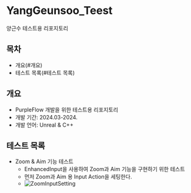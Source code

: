 # YangGeunsoo_Teest
양근수 테스트용 리포지토리

## 목차
  - 개요(#개요)
  - 테스트 목록(#테스트 목록)

## 개요
- PurpleFlow 개발을 위한 테스트용 리포지토리
- 개발 기간: 2024.03-2024.
- 개발 언어: Unreal & C++

## 테스트 목록
- Zoom & Aim 기능 테스트
  - EnhancedInput을 사용하여 Zoom과 Aim 기능을 구현하기 위한 테스트 
  - 먼저 Zoom과 Aim 용 Input Action을 세팅한다.
  - ![ZoomInputSetting](https://github.com/Team-PurpleFlow/YangGeunsoo_Test/assets/142881397/28d7e77a-4c6b-4728-a014-607123b38098)
